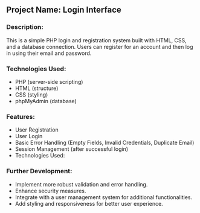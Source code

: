 ## Project Name: Login Interface

### Description:

This is a simple PHP login and registration system built with HTML, CSS, and a database connection. Users can register for an account and then log in using their email and password.

### Technologies Used:

 - PHP (server-side scripting)
 - HTML (structure)
 - CSS (styling)
 - phpMyAdmin (database)

### Features:

 - User Registration
 - User Login
 - Basic Error Handling (Empty Fields, Invalid Credentials, Duplicate Email)
 - Session Management (after successful login)
 - Technologies Used:

### Further Development:

 - Implement more robust validation and error handling.
 - Enhance security measures.
 - Integrate with a user management system for additional functionalities.
 - Add styling and responsiveness for better user experience.